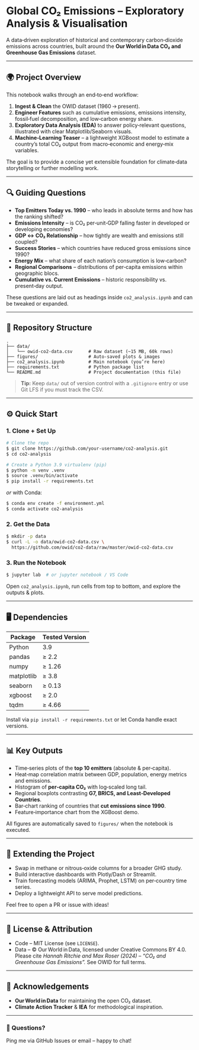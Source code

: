 # Global CO₂ Emissions – Exploratory Analysis & Visualisation

A data‑driven exploration of historical and contemporary carbon‑dioxide emissions across countries, built around the **Our World in Data CO₂ and Greenhouse Gas Emissions** dataset.

---

## 🌍 Project Overview

This notebook walks through an end‑to‑end workflow:

1. **Ingest & Clean** the OWID dataset (1960 → present).
2. **Engineer Features** such as cumulative emissions, emissions intensity, fossil‑fuel decomposition, and low‑carbon energy share.
3. **Exploratory Data Analysis (EDA)** to answer policy‑relevant questions, illustrated with clear Matplotlib/Seaborn visuals.
4. **Machine‑Learning Teaser** – a lightweight XGBoost model to estimate a country’s total CO₂ output from macro‑economic and energy‑mix variables.

The goal is to provide a concise yet extensible foundation for climate‑data storytelling or further modelling work.

---

## 🔍 Guiding Questions

* **Top Emitters Today vs. 1990** – who leads in absolute terms and how has the ranking shifted?
* **Emissions Intensity** – is CO₂ per‑unit‑GDP falling faster in developed or developing economies?
* **GDP ↔︎ CO₂ Relationship** – how tightly are wealth and emissions still coupled?
* **Success Stories** – which countries have reduced gross emissions since 1990?
* **Energy Mix** – what share of each nation’s consumption is low‑carbon?
* **Regional Comparisons** – distributions of per‑capita emissions within geographic blocs.
* **Cumulative vs. Current Emissions** – historic responsibility vs. present‑day output.

These questions are laid out as headings inside `co2_analysis.ipynb` and can be tweaked or expanded.

---

## 📂 Repository Structure

```
.
├── data/
│   └── owid-co2-data.csv      # Raw dataset (~15 MB, 60k rows)
├── figures/                   # Auto‑saved plots & images
├── co2_analysis.ipynb         # Main notebook (you’re here)
├── requirements.txt           # Python package list
└── README.md                  # Project documentation (this file)
```

> **Tip:** Keep `data/` out of version control with a `.gitignore` entry or use Git LFS if you must track the CSV.

---

## ⚙️ Quick Start

### 1. Clone + Set Up

```bash
# Clone the repo
$ git clone https://github.com/your‑username/co2‑analysis.git
$ cd co2‑analysis

# Create a Python 3.9 virtualenv (pip)
$ python -m venv .venv
$ source .venv/bin/activate
$ pip install -r requirements.txt
```

*or* with Conda:

```bash
$ conda env create -f environment.yml
$ conda activate co2‑analysis
```

### 2. Get the Data

```bash
$ mkdir -p data
$ curl -L -o data/owid-co2-data.csv \
  https://github.com/owid/co2-data/raw/master/owid-co2-data.csv
```

### 3. Run the Notebook

```bash
$ jupyter lab  # or jupyter notebook / VS Code
```

Open `co2_analysis.ipynb`, run cells from top to bottom, and explore the outputs & plots.

---

## 🖥️ Dependencies

| Package    | Tested Version |
| ---------- | -------------- |
| Python     | 3.9            |
| pandas     | ≥ 2.2          |
| numpy      | ≥ 1.26         |
| matplotlib | ≥ 3.8          |
| seaborn    | ≥ 0.13         |
| xgboost    | ≥ 2.0          |
| tqdm       | ≥ 4.66         |

Install via `pip install -r requirements.txt` or let Conda handle exact versions.

---

## 📊 Key Outputs

* Time‑series plots of the **top 10 emitters** (absolute & per‑capita).
* Heat‑map correlation matrix between GDP, population, energy metrics and emissions.
* Histogram of **per‑capita CO₂** with log‑scaled long tail.
* Regional boxplots contrasting **G7, BRICS, and Least‑Developed Countries**.
* Bar‑chart ranking of countries that **cut emissions since 1990**.
* Feature‑importance chart from the XGBoost demo.

All figures are automatically saved to `figures/` when the notebook is executed.

---

## 🚧 Extending the Project

* Swap in methane or nitrous‑oxide columns for a broader GHG study.
* Build interactive dashboards with Plotly/Dash or Streamlit.
* Train forecasting models (ARIMA, Prophet, LSTM) on per‑country time series.
* Deploy a lightweight API to serve model predictions.

Feel free to open a PR or issue with ideas!

---

## 📜 License & Attribution

* Code – MIT License (see `LICENSE`).
* Data – © Our World in Data, licensed under Creative Commons BY 4.0.
  Please cite *Hannah Ritchie and Max Roser (2024) – “CO₂ and Greenhouse Gas Emissions”.*  See OWID for full terms.

---

## 🙏 Acknowledgements

* **Our World in Data** for maintaining the open CO₂ dataset.
* **Climate Action Tracker** & **IEA** for methodological inspiration.

---

### 📮 Questions?

Ping me via GitHub Issues or email – happy to chat!
